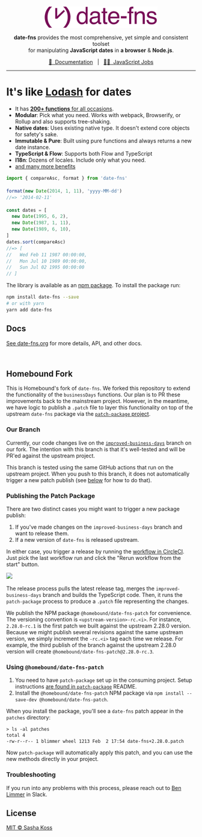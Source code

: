 <p align="center">
  <a href="https://date-fns.org/">
    <img alt="date-fns" title="date-fns" src="https://raw.githubusercontent.com/date-fns/date-fns/master/docs/logotype.svg" width="300" />
  </a>
</p>

<p align="center">
  <b>date-fns</b> provides the most comprehensive, yet simple and consistent toolset
  <br>
  for manipulating <b>JavaScript dates</b> in <b>a browser</b> & <b>Node.js</b>.</b>
</p>

<div align="center">

[📖&nbsp; Documentation](https://date-fns.org/docs/Getting-Started/)&nbsp;&nbsp;&nbsp;|&nbsp;&nbsp;&nbsp;[🧑‍💻&nbsp; JavaScript Jobs](https://jobs.date-fns.org/)

</div>

<hr>

# It's like [Lodash](https://lodash.com) for dates

- It has [**200+ functions** for all occasions](https://date-fns.org/docs/Getting-Started/).
- **Modular**: Pick what you need. Works with webpack, Browserify, or Rollup and also supports tree-shaking.
- **Native dates**: Uses existing native type. It doesn't extend core objects for safety's sake.
- **Immutable & Pure**: Built using pure functions and always returns a new date instance.
- **TypeScript & Flow**: Supports both Flow and TypeScript
- **I18n**: Dozens of locales. Include only what you need.
- [and many more benefits](https://date-fns.org/)

```js
import { compareAsc, format } from 'date-fns'

format(new Date(2014, 1, 11), 'yyyy-MM-dd')
//=> '2014-02-11'

const dates = [
  new Date(1995, 6, 2),
  new Date(1987, 1, 11),
  new Date(1989, 6, 10),
]
dates.sort(compareAsc)
//=> [
//   Wed Feb 11 1987 00:00:00,
//   Mon Jul 10 1989 00:00:00,
//   Sun Jul 02 1995 00:00:00
// ]
```

The library is available as an [npm package](https://www.npmjs.com/package/date-fns).
To install the package run:

```bash
npm install date-fns --save
# or with yarn
yarn add date-fns
```

## Docs

[See date-fns.org](https://date-fns.org/) for more details, API,
and other docs.

<br />
<!-- END OF README-JOB SECTION -->

## Homebound Fork

This is Homebound's fork of `date-fns`. We forked this repository to extend the functionality of the `businessDays`
functions. Our plan is to PR these improvements back to the mainstream project. However, in the meantime, we have
logic to publish a `.patch` file to layer this functionality on top of the upstream `date-fns` package via the
[`patch-package` project](https://github.com/ds300/patch-package).

### Our Branch

Currently, our code changes live on the [`improved-business-days`](https://github.com/homebound-team/date-fns/tree/improved-business-days)
branch on our fork. The intention with this branch is that it's well-tested and will be PR'ed against the upstream
project.

This branch is tested using the same GitHub actions that run on the upstream project. When you push to this branch, it
does not automatically trigger a new patch publish (see [below](#publishing-the-patch-package) for how to do that).

### Publishing the Patch Package

There are two distinct cases you might want to trigger a new package publish:

1. If you've made changes on the `improved-business-days` branch and want to release them.
1. If a new version of `date-fns` is released upstream.

In either case, you trigger a release by running the [workflow in CircleCI](https://app.circleci.com/pipelines/github/homebound-team/date-fns?branch=homebound-patch-publish&filter=all). Just pick the last workflow run and click the "Rerun workflow from the start" button.

![](https://imgur.com/XFnUtNc)

The release process pulls the latest release tag, merges the `improved-business-days` branch and builds the TypeScript
code. Then, it runs the `patch-package` process to produce a `.patch` file representing the changes.

We publish the NPM package `@homebound/date-fns-patch` for convenience. The versioning convention is
`<upstream-version>-rc.<i>`. For instance, `2.28.0-rc.1` is the first patch we built against the upstream 2.28.0 version.
Because we might publish several revisions against the same upstream version, we simply increment the `-rc.<i>` tag each
time we release. For example, the third publish of the branch against the upstream 2.28.0 version will create
`@homebound/date-fns-patch@2.28.0-rc.3`.

### Using `@homebound/date-fns-patch`

1. You need to have `patch-package` set up in the consuming project. Setup instructions
  [are found in `patch-package`](https://github.com/ds300/patch-package) README.
1. Install the `@homebound/date-fns-patch` NPM package via `npm install --save-dev @homebound/date-fns-patch`.

When you install the package, you'll see a `date-fns` patch appear in the `patches` directory:

```console
> ls -al patches
total 4
-rw-r--r-- 1 blimmer wheel 1213 Feb  2 17:54 date-fns+2.28.0.patch
```

Now `patch-package` will automatically apply this patch, and you can use the new methods directly in your project.

### Troubleshooting

If you run into any problems with this process, please reach out to [Ben Limmer](https://benlimmer.com/freelance) in
Slack.

## License

[MIT © Sasha Koss](https://kossnocorp.mit-license.org/)
